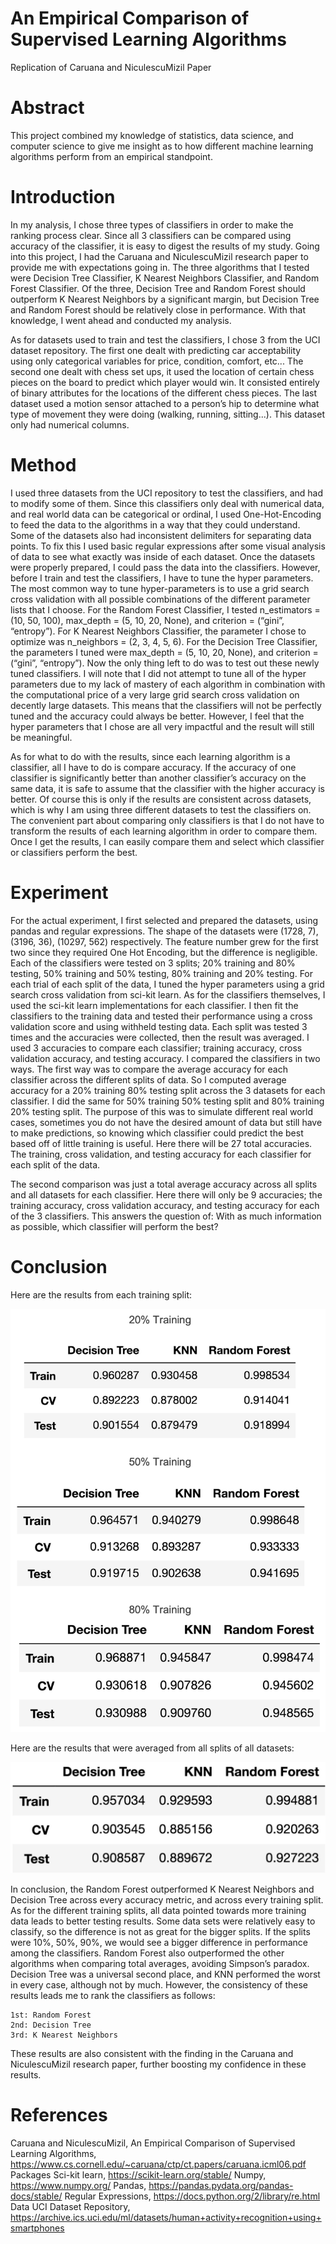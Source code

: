 # An Empirical Comparison of Supervised Learning Algorithms
Replication of ​Caruana and NiculescuMizil Paper 

# Abstract
This project combined my knowledge of statistics, data science, and computer science to give me insight as to how different machine learning algorithms perform from an empirical standpoint.

# Introduction
In my analysis, I chose three types of classifiers in order to make the ranking process clear. Since all 3 classifiers can be compared using accuracy of the classifier, it is easy to digest the results of my study. Going into this project, I had the​ ​Caruana and NiculescuMizil research paper to provide me with expectations going in. The three algorithms that I tested were Decision Tree Classifier, K Nearest Neighbors Classifier, and Random Forest Classifier. Of the three, Decision Tree and Random Forest should outperform K Nearest Neighbors by a significant margin, but Decision Tree and Random Forest should be relatively close in performance. With that knowledge, I went ahead and conducted my analysis.
    
As for datasets used to train and test the classifiers, I chose 3 from the UCI dataset repository. The first one dealt with predicting car acceptability using only categorical variables for price, condition, comfort, etc... The second one dealt with chess set ups, it used the location of certain chess pieces on the board to predict which player would win. It consisted entirely of binary attributes for the locations of the different chess pieces. The last dataset used a motion sensor attached to a person’s hip to determine what type of movement they were doing (walking, running, sitting...). This dataset only had numerical columns.

# Method
I used three datasets from the UCI repository to test the classifiers, and had to modify some of them. Since this classifiers only deal with numerical data, and real world data can be categorical or ordinal, I used One-Hot-Encoding to feed the data to the algorithms in a way that they could understand. Some of the datasets also had inconsistent delimiters for separating data points. To fix this I used basic regular expressions after some visual analysis of data to see what exactly was inside of each dataset. Once the datasets were properly prepared, I could pass the data into the classifiers. However, before I train and test the classifiers, I have to tune the hyper parameters. The most common way to tune hyper-parameters is to use a grid search cross validation with all possible combinations of the different parameter lists that I choose. For the Random Forest Classifier, I tested n_estimators = (10, 50, 100), max_depth = (5, 10, 20, None), and criterion = (“gini”, “entropy”). For K Nearest Neighbors Classifier, the parameter I chose to optimize was n_neighbors = (2, 3, 4, 5, 6). For the Decision Tree Classifier, the parameters I tuned were max_depth = (5, 10, 20, None), and criterion = (“gini”, “entropy”). Now the only thing left to do was to test out these newly tuned classifiers. I will note that I did not attempt to tune all of the hyper parameters due to my lack of mastery of each algorithm in combination with the computational price of a very large grid search cross validation on decently large datasets. This means that the classifiers will not be perfectly tuned and the accuracy could always be better. However, I feel that the hyper parameters that I chose are all very impactful and the result will still be meaningful.

As for what to do with the results, since each learning algorithm is a classifier, all I have to do is compare accuracy. If the accuracy of one classifier is significantly better than another classifier’s accuracy on the same data, it is safe to assume that the classifier with the higher accuracy is better. Of course this is only if the results are consistent across datasets, which is why I am using three different datasets to test the classifiers on. The convenient part about comparing only classifiers is that I do not have to transform the results of each learning algorithm in order to compare them. Once I get the results, I can easily compare them and select which classifier or classifiers perform the best.

# Experiment
For the actual experiment, I first selected and prepared the datasets, using pandas and regular expressions. The shape of the datasets were (1728, 7), (3196, 36), (10297, 562) respectively. The feature number grew for the first two since they required One Hot Encoding, but the difference is negligible. Each of the classifiers were tested on 3 splits; 20% training and 80% testing, 50% training and 50% testing, 80% training and 20% testing. For each trial of each split of the data, I tuned the hyper parameters using a grid search cross validation from sci-kit learn. As for the classifiers themselves, I used the sci-kit learn implementations for each classifier. I then fit the classifiers to the training data and tested their performance using a cross validation score and using withheld testing data. Each split was tested 3 times and the accuracies were collected, then the result was averaged. I used 3 accuracies to compare each classifier; training accuracy, cross validation accuracy, and testing accuracy.
I compared the classifiers in two ways. The first way was to compare the average accuracy for each classifier across the different splits of data. So I computed average accuracy for a 20% training 80% testing split across the 3 datasets for each classifier. I did the same for 50% training 50% testing split and 80% training 20% testing split. The purpose of this was to simulate different real world cases, sometimes you do not have the desired amount of data but still have to make predictions, so knowing which classifier could predict the best based off of little training is useful. Here there will be 27 total accuracies. The training, cross validation, and testing accuracy for each classifier for each split of the data.

The second comparison was just a total average accuracy across all splits and all datasets for each classifier. Here there will only be 9 accuracies; the training accuracy, cross validation accuracy, and testing accuracy for each of the 3 classifiers. This answers the question of: With as much information as possible, which classifier will perform the best?

# Conclusion
Here are the results from each training split:

<img src='EmpiricalComparisonTrainSplits.png'>

Here are the results that were averaged from all splits of all datasets:

<img src='EmpiricalComparisonMeanResults.png'>

In conclusion, the Random Forest outperformed K Nearest Neighbors and Decision Tree across every accuracy metric, and across every training split. As for the different training splits, all data pointed towards more training data leads to better testing results. Some data sets were relatively easy to classify, so the difference is not as great for the bigger splits. If the splits were 10%, 50%, 90%, we would see a bigger difference in performance among the classifiers. Random Forest also outperformed the other algorithms when comparing total averages, avoiding Simpson’s paradox. Decision Tree was a universal second place, and KNN performed the worst in every case, although not by much. However, the consistency of these results leads me to rank the classifiers as follows:

    1st: Random Forest
    2nd: Decision Tree
    3rd: K Nearest Neighbors
    
These results are also consistent with the finding in the Caruana and NiculescuMizil research paper, further boosting my confidence in these results.

# References
Caruana and NiculescuMizil, An Empirical Comparison of Supervised Learning Algorithms,
https://www.cs.cornell.edu/~caruana/ctp/ct.papers/caruana.icml06.pdf
Packages Sci-kit learn, https://scikit-learn.org/stable/
Numpy, https://www.numpy.org/
Pandas, https://pandas.pydata.org/pandas-docs/stable/ Regular Expressions, ​https://docs.python.org/2/library/re.html
Data UCI Dataset Repository, https://archive.ics.uci.edu/ml/datasets/human+activity+recognition+using+smartphones
